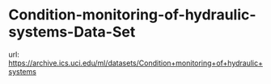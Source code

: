 # Condition-monitoring-of-hydraulic-systems-Data-Set
url: https://archive.ics.uci.edu/ml/datasets/Condition+monitoring+of+hydraulic+systems
